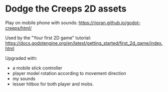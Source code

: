 # Dodge the Creeps 2D assets

Play on mobile phone with sounds: https://rioran.github.io/godot-creeps/html/

Used by the "Your first 2D game" tutorial: https://docs.godotengine.org/en/latest/getting_started/first_2d_game/index.html

Upgraded with:

- a mobile stick controller
- player model rotation according to movement direction
- my sounds
- lesser hitbox for both player and mobs.
